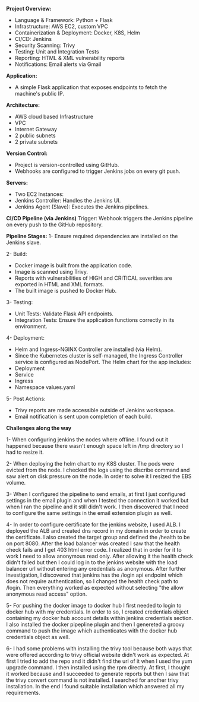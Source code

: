 **Project Overview:**
* Language & Framework: Python + Flask
* Infrastructure: AWS EC2, custom VPC
* Containerization & Deployment: Docker, K8S, Helm
* CI/CD: Jenkins
* Security Scanning: Trivy
* Testing: Unit and Integration Tests
* Reporting: HTML & XML vulnerability reports
* Notifications: Email alerts via Gmail

**Application:**
* A simple Flask application that exposes endpoints to fetch the machine's public IP.
  
**Architecture:**
* AWS cloud based Infrastructure
* VPC
* Internet Gateway
* 2 public subnets
* 2 private subnets

**Version Control:**
* Project is version-controlled using GitHub.
* Webhooks are configured to trigger Jenkins jobs on every git push.

**Servers:**
* Two EC2 Instances:
* Jenkins Controller: Handles the Jenkins UI.
* Jenkins Agent (Slave): Executes the Jenkins pipelines.

**CI/CD Pipeline (via Jenkins)**
Trigger:
Webhook triggers the Jenkins pipeline on every push to the GitHub repository.

**Pipeline Stages:**
1- Ensure required dependencies are installed on the Jenkins slave.

2- Build:
 * Docker image is built from the application code.
 * Image is scanned using Trivy.
 * Reports with vulnerabilities of HIGH and CRITICAL severities are exported in HTML and XML formats.
 * The built image is pushed to Docker Hub.

3- Testing:
 * Unit Tests: Validate Flask API endpoints.
 * Integration Tests: Ensure the application functions correctly in its environment.

4- Deployment:
 * Helm and Ingress-NGINX Controller are installed (via Helm).
 * Since the Kubernetes cluster is self-managed, the Ingress Controller service is configured as NodePort.
 The Helm chart for the app includes:
 *   Deployment
 *   Service
 *   Ingress
 *   Namespace
values.yaml

5- Post Actions:
 * Trivy reports are made accessible outside of Jenkins workspace.
 * Email notification is sent upon completion of each build.

**Challenges along the way**

1- When configuring jenkins the nodes where offline. I found out it happened 
because there wasn't enough space left in /tmp directory so I had to resize it.

2- When deploying the helm chart to my K8S cluster. The pods were evicted from
the node. I checked the logs using the discribe command and saw alert on disk
pressure on the node. In order to solve it I resized the EBS volume.

3- When I configured the pipeline to send emails, at first I just configured
settings in the email plugin and when I tested the connection it worked but
when I ran the pipeline and it still didn't work. I then discovered that I 
need to configure the same settings in the email extension plugin as well.

4- In order to configure certificate for the jenkins website, I used ALB. I 
deployed the ALB and created dns record in my domain in order to create the
certificate. I also created the target group and defined the /health to be
on port 8080. After the load balancer was created I saw that the health check
fails and I get 403 html error code. I realized that in order for it to work
I need to allow anonymous read only. After allowing it the health check didn't
failed but then I could log in to the jenkins website with the load balancer
url without entering any credentials as anonymous. After further investigation,
I discovered that jenkins has the /login api endpoint which does not require 
authentication, so I changed the health check path to /login. Then everything
worked as expected without selecting "the allow anonymous read access" option.

5- For pushing the docker image to docker hub I first needed to login to docker
hub with my credentials. In order to so, I created credentials object containing
my docker hub account details within jenkins credentials section. I also installed
the docker pipepline plugin and then I genereted a groovy command to push the image
which authenticates with the docker hub credentials object as well.

6- I had some problems with installing the trivy tool because both ways that 
were offered according to trivy official website didn't work as expected. At
first I tried to add the repo and it didn't find the url of it when I used the
yum upgrade command. I then installed using the rpm directly. At first, I 
thought it worked because and I succeeded to generate reports but then I saw
that the trivy convert command is not installed. I searched for another trivy 
installation. In the end I found suitable installation which answered all my
requirements.